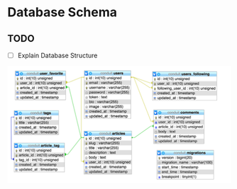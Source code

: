 # Database Schema

## TODO 
- [ ] Explain Database Structure

![Database Schema](schema.png?raw=true "Database Schema")



